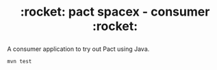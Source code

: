 <h1><p align="center">:rocket: pact spacex - consumer :rocket:</p></h1>

A consumer application to try out Pact using Java.

```shell
mvn test
```
